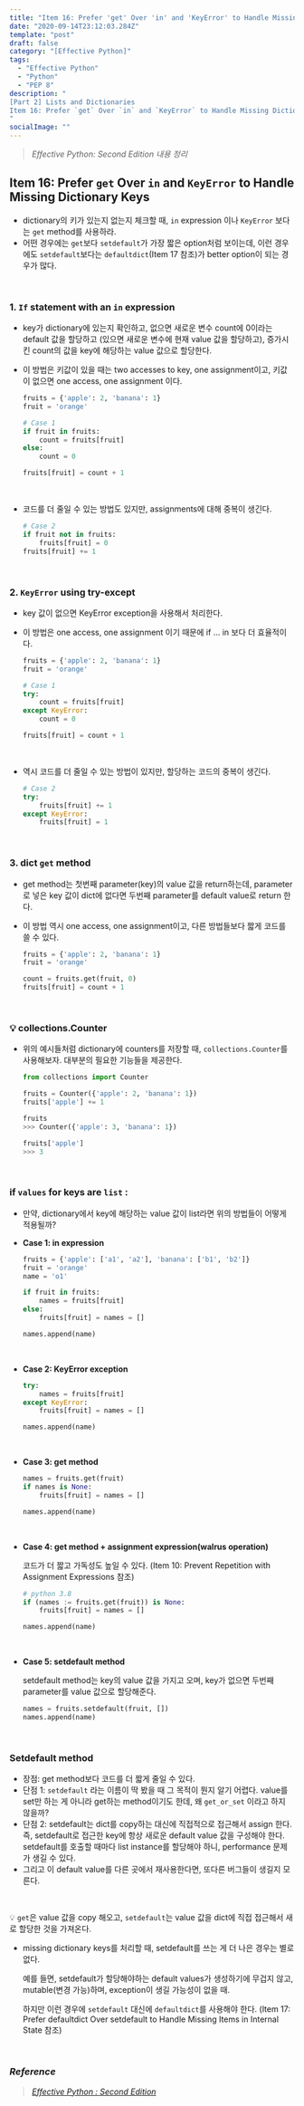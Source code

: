 ```yaml
---
title: "Item 16: Prefer 'get' Over 'in' and 'KeyError' to Handle Missing Dictionary Keys"
date: "2020-09-14T23:12:03.284Z"
template: "post"
draft: false
category: "[Effective Python]"
tags:
  - "Effective Python"
  - "Python"
  - "PEP 8"
description: "
[Part 2] Lists and Dictionaries
Item 16: Prefer `get` Over `in` and `KeyError` to Handle Missing Dictionary Keys
"
socialImage: ""
---
```



> _Effective Python: Second Edition 내용 정리_

## Item 16: Prefer `get` Over `in` and `KeyError` to Handle Missing Dictionary Keys

- dictionary의 키가 있는지 없는지 체크할 때, `in` expression 이나 `KeyError` 보다는 `get` method를 사용하라.
- 어떤 경우에는 `get`보다 `setdefault`가 가장 짧은 option처럼 보이는데, 이런 경우에도 `setdefault`보다는 `defaultdict`(Item 17 참조)가 better option이 되는 경우가 많다.

<br>

### 1. `If` statement with an `in` expression

- key가 dictionary에 있는지 확인하고, 없으면 새로운 변수 count에 0이라는 default 값을 할당하고 (있으면 새로운 변수에 현재 value 값을 할당하고), 증가시킨 count의 값을 key에 해당하는 value 값으로 할당한다.
- 이 방법은 키값이 있을 때는 two accesses to key, one assignment이고, 키값이 없으면 one access, one assignment 이다.

    ```python
    fruits = {'apple': 2, 'banana': 1}
    fruit = 'orange'

    # Case 1
    if fruit in fruits:
        count = fruits[fruit]
    else:
        count = 0

    fruits[fruit] = count + 1
    ```

<br>

- 코드를 더 줄일 수 있는 방법도 있지만, assignments에 대해 중복이 생긴다.

    ```python
    # Case 2
    if fruit not in fruits:
        fruits[fruit] = 0
    fruits[fruit] += 1
    ```

<br>

### 2. `KeyError` using try-except

- key 값이 없으면 KeyError exception을 사용해서 처리한다.
- 이 방법은 one access, one assignment 이기 때문에 if ... in 보다 더 효율적이다.

    ```python
    fruits = {'apple': 2, 'banana': 1}
    fruit = 'orange'

    # Case 1
    try:
        count = fruits[fruit]
    except KeyError:
        count = 0

    fruits[fruit] = count + 1
    ```

<br>

- 역시 코드를 더 줄일 수 있는 방법이 있지만, 할당하는 코드의 중복이 생긴다.

    ```python
    # Case 2
    try:
        fruits[fruit] += 1
    except KeyError:
        fruits[fruit] = 1
    ```

<br>

### 3. dict `get` method

- get method는 첫번째 parameter(key)의 value 값을 return하는데, parameter로 넣은 key 값이 dict에 없다면 두번째 parameter를 default value로 return 한다.
- 이 방법 역시 one access, one assignment이고, 다른 방법들보다 짧게 코드를 쓸 수 있다.

    ```python
    fruits = {'apple': 2, 'banana': 1}
    fruit = 'orange'

    count = fruits.get(fruit, 0)
    fruits[fruit] = count + 1
    ```

<br>

### 💡 collections.Counter

- 위의 예시들처럼 dictionary에 counters를 저장할 때, `collections.Counter`를 사용해보자. 대부분의 필요한 기능들을 제공한다.

    ```python
    from collections import Counter

    fruits = Counter({'apple': 2, 'banana': 1})
    fruits['apple'] += 1

    fruits
    >>> Counter({'apple': 3, 'banana': 1})

    fruits['apple']
    >>> 3
    ```

<br>

### if `values` for keys are `list` :

- 만약, dictionary에서 key에 해당하는 value 값이 list라면 위의 방법들이 어떻게 적용될까?
- **Case 1: in expression**

    ```python
    fruits = {'apple': ['a1', 'a2'], 'banana': ['b1', 'b2']}
    fruit = 'orange'
    name = 'o1'

    if fruit in fruits:
        names = fruits[fruit]
    else:
        fruits[fruit] = names = []

    names.append(name)
    ```

<br>

- **Case 2: KeyError exception**

    ```python
    try:
        names = fruits[fruit]
    except KeyError:
        fruits[fruit] = names = []

    names.append(name)
    ```

<br>

- **Case 3: get method**

    ```python
    names = fruits.get(fruit)
    if names is None:
        fruits[fruit] = names = []

    names.append(name)
    ```

<br>

- **Case 4: get method + assignment expression(walrus operation)**

    코드가 더 짧고 가독성도 높일 수 있다. (Item 10: Prevent Repetition with Assignment Expressions 참조)

    ```python
    # python 3.8
    if (names := fruits.get(fruit)) is None:
        fruits[fruit] = names = []

    names.append(name)
    ```

<br>

- **Case 5: setdefault method**

    setdefault method는 key의 value 값을 가지고 오며, key가 없으면 두번째 parameter를 value 값으로 할당해준다.

    ```python
    names = fruits.setdefault(fruit, [])
    names.append(name)
    ```

<br>

### Setdefault method

- 장점: get method보다 코드를 더 짧게 줄일 수 있다.
- 단점 1: `setdefault` 라는 이름이 딱 봤을 때 그 목적이 뭔지 알기 어렵다.
value를 set만 하는 게 아니라 get하는 method이기도 한데, 왜 `get_or_set` 이라고 하지 않을까?
- 단점 2: setdefault는 dict를 copy하는 대신에 직접적으로 접근해서 assign 한다.
즉, setdefault로 접근한 key에 항상 새로운 default value 값을 구성해야 한다. setdefault를 호출할 때마다 list instance를 할당해야 하니, performance 문제가 생길 수 있다.
- 그리고 이 default value를 다른 곳에서 재사용한다면, 또다른 버그들이 생길지 모른다.

<br>

:bulb: `get`은 value 값을 copy 해오고, `setdefault`는 value 값을 dict에 직접 접근해서 새로 할당한 것을 가져온다.

- missing dictionary keys를 처리할 때, setdefault를 쓰는 게 더 나은 경우는 별로 없다.

    예를 들면, setdefault가 할당해야하는 default values가 생성하기에 무겁지 않고, mutable(변경 가능)하며, exception이 생길 가능성이 없을 때.

    하지만 이런 경우에 `setdefault` 대신에 `defaultdict`를 사용해야 한다.
    (Item 17: Prefer defaultdict Over setdefault to Handle Missing Items in Internal State 참조)

<br>

### _Reference_
> [_Effective Python : Second Edition_](https://effectivepython.com/)  